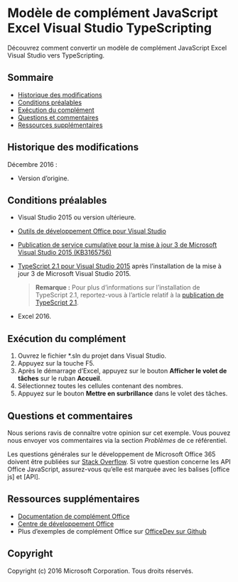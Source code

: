 # <a name="typescripting-visual-studio-excel-javascript-add-in-template"></a>Modèle de complément JavaScript Excel Visual Studio TypeScripting

Découvrez comment convertir un modèle de complément JavaScript Excel Visual Studio vers TypeScripting. 

## <a name="table-of-contents"></a>Sommaire
* [Historique des modifications](#change-history)
* [Conditions préalables](#prerequisites)
* [Exécution du complément](#test-the-add-in)
* [Questions et commentaires](#questions-and-comments)
* [Ressources supplémentaires](#additional-resources)

## <a name="change-history"></a>Historique des modifications

Décembre 2016 :

* Version d’origine.

## <a name="prerequisites"></a>Conditions préalables

* Visual Studio 2015 ou version ultérieure.
* [Outils de développement Office pour Visual Studio](https://www.visualstudio.com/en-us/features/office-tools-vs.aspx)
* [Publication de service cumulative pour la mise à jour 3 de Microsoft Visual Studio 2015 (KB3165756)](https://msdn.microsoft.com/en-us/library/mt752379.aspx)
* [TypeScript 2.1 pour Visual Studio 2015](http://download.microsoft.com/download/6/D/8/6D8381B0-03C1-4BD2-AE65-30FF0A4C62DA/TS2.1-dev14update3-20161206.2/TypeScript_Dev14Full.exe) après l’installation de la mise à jour 3 de Microsoft Visual Studio 2015.

   > **Remarque :**  Pour plus d’informations sur l’installation de TypeScript 2.1, reportez-vous à l’article relatif à la [publication de TypeScript 2.1](https://blogs.msdn.microsoft.com/typescript/2016/12/07/announcing-typescript-2-1/).

* Excel 2016.

## <a name="run-the-add-in"></a>Exécution du complément

1. Ouvrez le fichier *.sln du projet dans Visual Studio.
2. Appuyez sur la touche F5.
3. Après le démarrage d’Excel, appuyez sur le bouton **Afficher le volet de tâches** sur le ruban **Accueil**.
5. Sélectionnez toutes les cellules contenant des nombres.
6. Appuyez sur le bouton **Mettre en surbrillance** dans le volet des tâches. 

## <a name="questions-and-comments"></a>Questions et commentaires

Nous serions ravis de connaître votre opinion sur cet exemple. Vous pouvez nous envoyer vos commentaires via la section *Problèmes* de ce référentiel.

Les questions générales sur le développement de Microsoft Office 365 doivent être publiées sur [Stack Overflow](http://stackoverflow.com/questions/tagged/office-js+API). Si votre question concerne les API Office JavaScript, assurez-vous qu’elle est marquée avec les balises [office js] et [API].

## <a name="additional-resources"></a>Ressources supplémentaires

* [Documentation de complément Office](https://msdn.microsoft.com/en-us/library/office/jj220060.aspx)
* [Centre de développement Office](http://dev.office.com/)
* Plus d’exemples de complément Office sur [OfficeDev sur Github](https://github.com/officedev)

## <a name="copyright"></a>Copyright
Copyright (c) 2016 Microsoft Corporation. Tous droits réservés.


